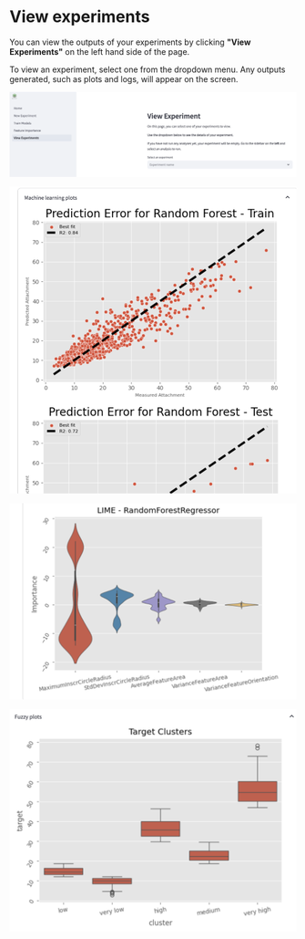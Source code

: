 # View experiments
You can view the outputs of your experiments by clicking **"View Experiments"** on the left hand side of the page.

To view an experiment, select one from the dropdown menu. Any outputs generated, such as plots and logs, will appear on the screen.

![Select experiment to view](../_static/view-experiments.png)

![Machine learning plots](../_static/ml-plots.png)

![Feature importance plots](../_static/fi-plots.png)

![Fuzzy plots](../_static/fuzzy-plots.png)